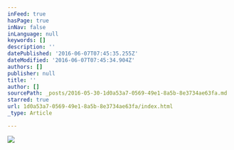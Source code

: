 ```yaml
---
inFeed: true
hasPage: true
inNav: false
inLanguage: null
keywords: []
description: ''
datePublished: '2016-06-07T07:45:35.255Z'
dateModified: '2016-06-07T07:45:34.904Z'
authors: []
publisher: null
title: ''
author: []
sourcePath: _posts/2016-05-30-1d0a53a7-0569-49e1-8a5b-8e3734ae63fa.md
starred: true
url: 1d0a53a7-0569-49e1-8a5b-8e3734ae63fa/index.html
_type: Article

---
```

![](https://the-grid-user-content.s3-us-west-2.amazonaws.com/c65bdc86-1734-49fb-8486-315d2198c258.png)